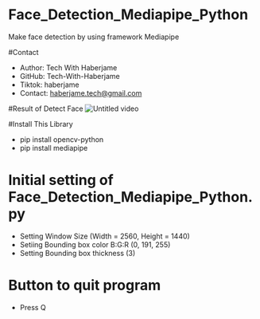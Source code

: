 # Face_Detection_Mediapipe_Python
Make face detection by using framework Mediapipe 

#Contact
- Author: Tech With Haberjame
- GitHub: Tech-With-Haberjame
- Tiktok: haberjame
- Contact: haberjame.tech@gmail.com

#Result of Detect Face
![Untitled video](https://github.com/Tech-With-Haberjame/Face_Detection_Mediapipe/assets/135504212/870f88fc-135b-4e4c-ace8-c1511ee5d185)


#Install This Library
- pip install opencv-python
- pip install mediapipe

# Initial setting of  Face_Detection_Mediapipe_Python.py
- Setting Window Size (Width = 2560, Height = 1440)
- Setiing Bounding box color B:G:R (0, 191, 255) 
- Setting Bounding box thickness (3)

# Button to quit program
- Press Q

